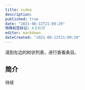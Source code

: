 ```yaml
---
title: video
description:
published: true
date: "2021-08-12T21:09:29"
特殊标签标记: #无标签
editor: markdown
dateCreated: "2021-08-12T21:09:29"
---
```


请到左边的树状列表，进行查看条目。

## 简介

待续
